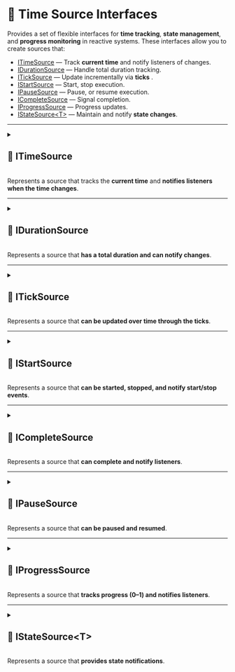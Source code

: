 # 🧩 Time Source Interfaces
Provides a set of flexible interfaces for **time tracking**, **state management**, and **progress monitoring** in reactive systems. These interfaces allow you to create sources that:

- [ITimeSource](#itimesource) — Track **current time**  and notify listeners of changes.
- [IDurationSource](#durationsource) — Handle total duration tracking.
- [ITickSource](#iticksource) — Update incrementally via **ticks** .
- [IStartSource](#istartsource) — Start, stop execution.
- [IPauseSource](#ipausesource) — Pause, or resume execution.
- [ICompleteSource](#icompletesource) — Signal completion.
- [IProgressSource](#iprogresssource) — Progress updates.
- [IStateSource&lt;T&gt;](#istatesource) — Maintain and notify **state changes**.

---

<details>
  <summary>
    <h2 id="itimesource">🧩 ITimeSource</h2>
    <br> Represents a source that tracks the <b>current time</b> and <b>notifies listeners when the time changes</b>.
  </summary>

<br>

### Events
#### `event Action<float> OnTimeChanged`
```csharp
event Action<float> OnTimeChanged;
```
- **Description:** Raised whenever the current time changes.
- **Parameters:** `float` — the new current time in seconds.

### Methods
#### `float GetTime()`
```csharp
float GetTime();
```
- **Description:** Gets the current time from the source.
- **Returns:** `float` — current time in seconds.

#### `void SetTime(float time)`
```csharp
void SetTime(float time);
```
- **Description:** Sets the current time.
- **Parameters:**
  - `time` — The new time to set, expected to be in the range `0` to the duration of the source.

#### `void ResetTime()`
```csharp
void ResetTime();  
```
- **Description:** Resets the time source to its initial state.
- **Remarks:** After resetting, the current time will be the initial time, and any listeners may be notified via `OnTimeChanged`.
</details>

---

<details>
  <summary>
    <h2 id="idurationsource">🧩 IDurationSource</h2>
    <br> Represents a source that <b>has a total duration and can notify changes</b>.
  </summary>
<br>

### Events
#### `event Action<float> OnDurationChanged`
```csharp
event Action<float> OnDurationChanged;
```
- **Description:** Invoked when the duration value changes.

### Methods
#### `float GetDuration()`
```csharp
float GetDuration();  
```
- **Description:** Gets the total duration.
- **Returns:** The duration in seconds.

#### `void SetDuration(float duration)`
```csharp
void SetDuration(float duration);  
```
- **Description:** Sets the total duration.
- **Parameter:** `duration` — The new duration value in seconds.
</details>

---

<details>
  <summary>
    <h2 id="iticksource">🧩 ITickSource</h2>
    <br> Represents a source that <b>can be updated over time through the ticks</b>.
  </summary>

<br>

### Methods
#### `void Tick(float deltaTime)`
```csharp
void Tick(float deltaTime);  
```
- **Description:** Updates the source by a specified time increment.
- **Parameters:**
  - `deltaTime` — The amount of time (in seconds) to advance the source.
- **Remarks:** This method is typically called repeatedly (e.g., once per frame) to progress time-dependent systems.
</details>

---

<details>
  <summary>
    <h2 id="istartsource">🧩 IStartSource</h2>
    <br> Represents a source that <b>can be started, stopped, and notify start/stop events</b>.
  </summary>

<br>

### Events
#### `event Action OnStarted`
```csharp
event Action OnStarted;  
```
- **Description:** Raised when the source starts.

#### `event Action OnStopped`
```csharp
event Action OnStopped;  
```
- **Description:** Raised when the source stops.

### Methods
#### `bool IsIdle()`
```csharp
bool IsIdle();  
```
- **Description:** Returns `true` if the source has not started yet.

#### `bool IsStarted()`
```csharp
bool IsStarted();  
```
- **Description:** Returns `true` if the source is running.

#### `void Start(float time)`
```csharp
void Start(float time);  
```
- **Description:** Starts the source from a specific time.
- **Parameters:**
  - `time` — Time (in seconds) to start from.

#### `void Start()`
```csharp
void Start();  
```
- **Description:** Starts the source from the default start time.

#### `void Stop()`
```csharp
void Stop();  
```
- **Description:** Stops the source and resets its time.
</details>

---

<details>
  <summary>
    <h2 id="icompletesource">🧩 ICompleteSource</h2>
    <br> Represents a source that <b>can complete and notify listeners</b>.
  </summary>

<br>

### Events
#### `event Action OnCompleted`
```csharp
event Action OnCompleted;  
```
- **Description:** Invoked when the source has completed.

### Methods
#### `bool IsCompleted()`
```csharp
bool IsCompleted();  
```
- **Description:** Returns whether the source has completed.
- **Returns:** `true` if completed; otherwise `false`.
</details>

---

<details>
  <summary>
    <h2 id="ipausesource">🧩 IPauseSource</h2>
    <br> Represents a source that <b>can be paused and resumed</b>.
  </summary>

<br>

### Events
#### `event Action OnPaused`
```csharp
event Action OnPaused;  
```
- **Description:** Raised when the source is paused.

#### `event Action OnResumed`
```csharp
event Action OnResumed;  
```
- **Description:** Raised when the source is resumed.

### Methods
#### `bool IsPaused()`
```csharp
bool IsPaused();  
```
- **Description:** Returns true if the source is paused.
- **Returns:** `true` if paused; otherwise `false`.

#### `void Pause()`
```csharp
void Pause();  
```
- **Description:** Pauses the source.

#### `void Resume()`
```csharp
void Resume();  
```
- **Description:** Resumes the source.
</details>

---

<details>
  <summary>
    <h2 id="iprogresssource">🧩 IProgressSource</h2>
    <br> Represents a source that <b>tracks progress (0–1) and notifies listeners</b>.
  </summary>

<br>

### Events
#### `event Action<float> OnProgressChanged`
```csharp
event Action<float> OnProgressChanged;  
```
- **Description:** Raised when the progress changes.

### Methods
#### `float GetProgress()`
```csharp
float GetProgress();  
```
- **Description:** Gets the current progress.
- **Returns:** Normalized progress (0–1).

#### `void SetProgress(float progress)`
```csharp
void SetProgress(float progress);  
```
- **Description:** Sets the current progress.
- **Parameter:** `progress` — Progress value (0–1).
</details>

---

<details>
  <summary>
    <h2 id="istatesource">🧩 IStateSource&lt;T&gt;</h2>
    <br> Represents a source that <b>provides state notifications</b>.
  </summary>

<br>

- **Type Parameter:** `T` — Enum type representing the state.

### Events
#### `event Action<T> OnStateChanged`
```csharp
event Action<T> OnStateChanged;  
```
- **Description:** Raised when the state changes.

### Methods
#### `T GetState()`
```csharp
T GetState();  
```
- **Description:** Gets the current internal state.
- **Returns:** The current state of type `T`.
</details>